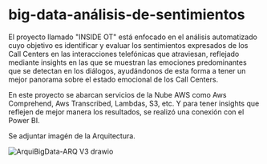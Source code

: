 # big-data-análisis-de-sentimientos
El proyecto llamado "INSIDE OT" está enfocado en el análisis automatizado cuyo objetivo es identificar y evaluar los sentimientos expresados de los Call Centers en las interacciones telefónicas que atraviesan, reflejado mediante insights en las que se muestran las emociones predominantes que se detectan en los diálogos, ayudándonos de esta forma a tener un mejor panorama sobre el estado emocional de los Call Centers.

En este proyecto se abarcan servicios de la Nube AWS como Aws Comprehend, Aws Transcribed, Lambdas, S3, etc. Y para tener insights que reflejen de mejor manera los resultados, se realizó una conexión con el Power BI.

Se adjuntar imagén de la Arquitectura.

![ArquiBigData-ARQ V3 drawio](https://github.com/user-attachments/assets/36f89b90-34f5-4d61-b091-f20498921e23)


